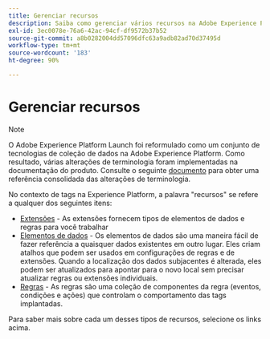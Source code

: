 ```yaml
---
title: Gerenciar recursos
description: Saiba como gerenciar vários recursos na Adobe Experience Platform, incluindo extensões, elementos de dados e regras.
exl-id: 3ec0078e-76a6-42ac-94cf-df9572b37b52
source-git-commit: a8b0282004dd57096dfc63a9adb82ad70d37495d
workflow-type: tm+mt
source-wordcount: '183'
ht-degree: 90%

---
```


# Gerenciar recursos

>[!NOTE]
>
>O Adobe Experience Platform Launch foi reformulado como um conjunto de tecnologias de coleção de dados na Adobe Experience Platform. Como resultado, várias alterações de terminologia foram implementadas na documentação do produto. Consulte o seguinte [documento](../../term-updates.md) para obter uma referência consolidada das alterações de terminologia.

No contexto de tags na Experience Platform, a palavra &quot;recursos&quot; se refere a qualquer dos seguintes itens:

* [Extensões](extensions/overview.md) - As extensões fornecem tipos de elementos de dados e regras para você trabalhar
* [Elementos de dados](data-elements.md) - Os elementos de dados são uma maneira fácil de fazer referência a quaisquer dados existentes em outro lugar. Eles criam atalhos que podem ser usados em configurações de regras e de extensões. Quando a localização dos dados subjacentes é alterada, eles podem ser atualizados para apontar para o novo local sem precisar atualizar regras ou extensões individuais.
* [Regras](rules.md) - As regras são uma coleção de componentes da regra (eventos, condições e ações) que controlam o comportamento das tags implantadas.

Para saber mais sobre cada um desses tipos de recursos, selecione os links acima.
